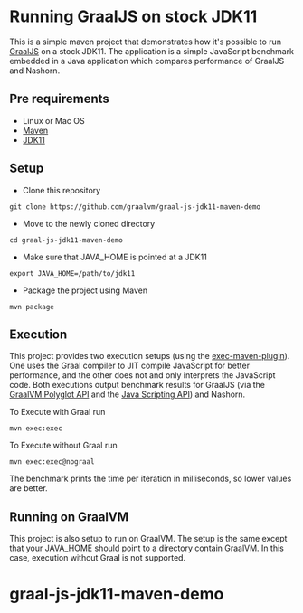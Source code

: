 # Running GraalJS on stock JDK11

This is a simple maven project that demonstrates how it's possible to run
[GraalJS](http://www.graalvm.org/docs/reference-manual/languages/js/) on a
stock JDK11. The application is a simple JavaScript benchmark embedded in a
Java application which compares performance of GraalJS and Nashorn.

## Pre requirements

- Linux or Mac OS
- [Maven](https://maven.apache.org)
- [JDK11](https://jdk.java.net/11/)

## Setup

- Clone this repository
```
git clone https://github.com/graalvm/graal-js-jdk11-maven-demo
```

- Move to the newly cloned directory
```
cd graal-js-jdk11-maven-demo
```

- Make sure that JAVA_HOME is pointed at a JDK11
```
export JAVA_HOME=/path/to/jdk11
```

- Package the project using Maven
```
mvn package
```

## Execution

This project provides two execution setups (using the
[exec-maven-plugin](https://www.mojohaus.org/exec-maven-plugin/)). One uses the
Graal compiler to JIT compile JavaScript for better performance, and the other
does not and only interprets the JavaScript code. Both executions output
benchmark results for GraalJS (via the [GraalVM Polyglot
API](https://www.graalvm.org/truffle/javadoc/index.html?com/oracle/truffle/api/instrumentation/EventContext.html)
and the [Java Scripting
API](https://docs.oracle.com/javase/8/docs/technotes/guides/scripting/prog_guide/api.html)) and Nashorn.



To Execute with Graal run
```
mvn exec:exec
```

To Execute without Graal run
```
mvn exec:exec@nograal
```

The benchmark prints the time per iteration in milliseconds, so lower values are better.

## Running on GraalVM

This project is also setup to run on GraalVM. The setup is the same except
that your JAVA_HOME should point to a directory contain GraalVM. In this case,
execution without Graal is not supported.
# graal-js-jdk11-maven-demo
